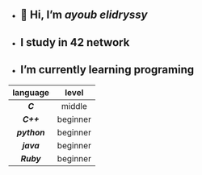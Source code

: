 - ## 👋 Hi, I’m *ayoub elidryssy*
- ##  I study in 42 network
- ##  I’m currently learning programing

|language    |level   |
|  :-:       |  :-:   |
|***C***     | middle |
|***C++***   |beginner|
|***python***|beginner|
|***java***  |beginner|
|***Ruby***  |beginner|

